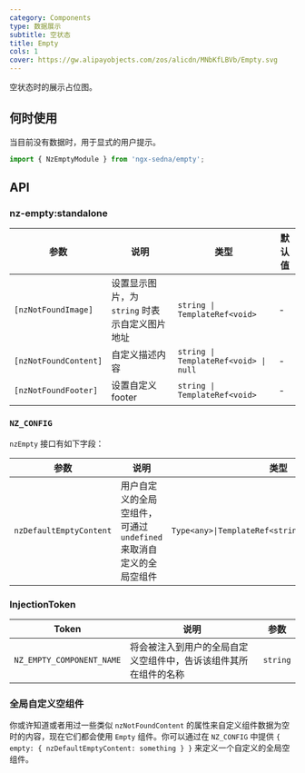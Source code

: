 ```yaml
---
category: Components
type: 数据展示
subtitle: 空状态
title: Empty
cols: 1
cover: https://gw.alipayobjects.com/zos/alicdn/MNbKfLBVb/Empty.svg
---
```


空状态时的展示占位图。

## 何时使用

当目前没有数据时，用于显式的用户提示。

```ts
import { NzEmptyModule } from 'ngx-sedna/empty';
```

## API

### nz-empty:standalone

| 参数                  | 说明                                           | 类型                                  | 默认值 |
| --------------------- | ---------------------------------------------- | ------------------------------------- | ------ |
| `[nzNotFoundImage]`   | 设置显示图片，为 `string` 时表示自定义图片地址 | `string \| TemplateRef<void>`         | -      |
| `[nzNotFoundContent]` | 自定义描述内容                                 | `string \| TemplateRef<void> \| null` | -      |
| `[nzNotFoundFooter]`  | 设置自定义 footer                              | `string \| TemplateRef<void>`         | -      |

### `NZ_CONFIG`

`nzEmpty` 接口有如下字段：

| 参数                    | 说明                                                                | 类型                                                |
| ----------------------- | ------------------------------------------------------------------- | --------------------------------------------------- |
| `nzDefaultEmptyContent` | 用户自定义的全局空组件，可通过 `undefined` 来取消自定义的全局空组件 | `Type<any>\|TemplateRef<string>\|string\|undefined` |

### InjectionToken

| Token                     | 说明                                                             | 参数     |
| ------------------------- | ---------------------------------------------------------------- | -------- |
| `NZ_EMPTY_COMPONENT_NAME` | 将会被注入到用户的全局自定义空组件中，告诉该组件其所在组件的名称 | `string` |

### 全局自定义空组件

你或许知道或者用过一些类似 `nzNotFoundContent` 的属性来自定义组件数据为空时的内容，现在它们都会使用 `Empty` 组件。你可以通过在 `NZ_CONFIG` 中提供 `{ empty: { nzDefaultEmptyContent: something } }` 来定义一个自定义的全局空组件。
